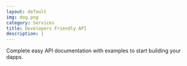 ```yaml
---
layout: default
img: dog.png
category: Services
title: Developers Friendly API
description: |
---
```

  Complete easy API documentation with examples to start building your dapps.

